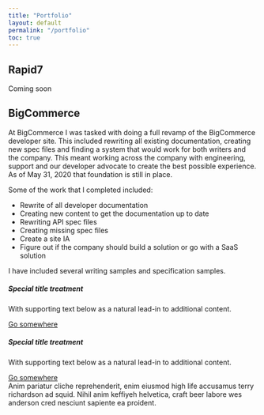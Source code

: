 ```yaml
---
title: "Portfolio"
layout: default
permalink: "/portfolio"
toc: true
---
```



## Rapid7
Coming soon

## BigCommerce

At BigCommerce I was tasked with doing a full revamp of the BigCommerce developer site. This included rewriting all existing documentation, creating new spec files and finding a system that would work for both writers and the company. This meant working across the company with engineering, support and our developer advocate to create the best possible experience. As of May 31, 2020 that foundation is still in place.

Some of the work that I completed included:

* Rewrite of all developer documentation
* Creating new content to get the documentation up to date
* Rewriting API spec files
* Creating missing spec files
* Create a site IA
* Figure out if the company should build a solution or go with a SaaS solution

I have included several writing samples and specification samples. 

<div class="row">
  <div class="col-sm-6">
    <div class="card">
      <div class="card-body">
        <h5 class="card-title">Special title treatment</h5>
        <p class="card-text">With supporting text below as a natural lead-in to additional content.</p>
        <a href="#" class="btn btn-primary">Go somewhere</a>
      </div>
    </div>
  </div>
  <div class="col-sm-6">
    <div class="card">
      <div class="card-body">
        <h5 class="card-title">Special title treatment</h5>
        <p class="card-text">With supporting text below as a natural lead-in to additional content.</p>
        <a href="#" class="btn btn-primary">Go somewhere</a>
        <div class="collapse" id="collapseExample">
  <div class="card card-body">
    Anim pariatur cliche reprehenderit, enim eiusmod high life accusamus terry richardson ad squid. Nihil anim keffiyeh helvetica, craft beer labore wes anderson cred nesciunt sapiente ea proident.
  </div>
      </div>
    </div>
  </div>
</div>

